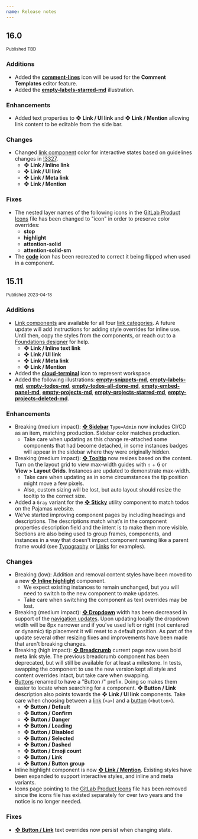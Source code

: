 ```yaml
---
name: Release notes
---
```


## 16.0

<small>Published TBD</small>

### Additions

- Added the [**comment-lines**](https://gitlab-org.gitlab.io/gitlab-svgs/?q=~comment-lines) icon will be used for the **Comment Templates** editor feature.
- Added the [**empty-labels-starred-md**](https://gitlab-org.gitlab.io/gitlab-svgs/illustrations/?q=illustrations/empty-state/empty-labels-starred-md.svg) illustration.

### Enhancements
- Added text properties to **❖ Link / UI link** and **❖ Link / Mention** allowing link content to be editable from the side bar.

### Changes
- Changed [link component](https://www.figma.com/file/qEddyqCrI7kPSBjGmwkZzQ/%F0%9F%93%99-Component-library?node-id=81916-116837) color for interactive states based on guidelines changes in [!3327](https://gitlab.com/gitlab-org/gitlab-services/design.gitlab.com/-/merge_requests/3327).
  - **❖&nbsp;Link&nbsp;/&nbsp;Inline&nbsp;link**
  - **❖&nbsp;Link&nbsp;/&nbsp;UI&nbsp;link**
  - **❖&nbsp;Link&nbsp;/&nbsp;Meta&nbsp;link**
  - **❖&nbsp;Link&nbsp;/&nbsp;Mention**

### Fixes

- The nested layer names of the following icons in the [GitLab Product Icons](https://www.figma.com/file/h4YjjttHL5YI0mXZfQ4uuU/GitLab-Product-Icons?node-id=0%3A1&t=Ta7o7P5IrksrZ3r4-1) file has been changed to "icon" in order to preserve color overrides:
  - **stop**
  - **highlight**
  - **attention-solid**
  - **attention-solid-sm**
- The [**code**](https://gitlab-org.gitlab.io/gitlab-svgs/?q=~code) icon has been recreated to correct it being flipped when used in a component.

## 15.11

<small>Published 2023-04-18</small>

### Additions

- [Link components](https://www.figma.com/file/qEddyqCrI7kPSBjGmwkZzQ/%F0%9F%93%99-Component-library?node-id=81916-116837) are available for all four [link categories](https://design.gitlab.com/components/link#categories). A future update will add instructions for adding style overrides for inline use. Until then, copy the styles from the components, or reach out to a [Foundations designer](https://about.gitlab.com/handbook/product/categories/#foundations-group) for help.
  - **❖&nbsp;Link&nbsp;/&nbsp;Inline&nbsp;text&nbsp;link**
  - **❖&nbsp;Link&nbsp;/&nbsp;UI&nbsp;link**
  - **❖&nbsp;Link&nbsp;/&nbsp;Meta&nbsp;link**
  - **❖&nbsp;Link&nbsp;/&nbsp;Mention**
- Added the [**cloud-terminal**](https://gitlab-org.gitlab.io/gitlab-svgs/?q=~cloud-terminal) icon to represent workspace.
- Added the following illustrations: [**empty-snippets-md**](https://gitlab-org.gitlab.io/gitlab-svgs/illustrations?q=illustrations/empty-state/empty-snippets-md.svg), [**empty-labels-md**](https://gitlab-org.gitlab.io/gitlab-svgs/illustrations?q=illustrations/empty-state/empty-labels-md.svg), [**empty-todos-md**](https://gitlab-org.gitlab.io/gitlab-svgs/illustrations/?q=illustrations/empty-todos-md.svg), [**empty-todos-all-done-md**](https://gitlab-org.gitlab.io/gitlab-svgs/illustrations?q=illustrations/empty-todos-all-done-md.svg), [**empty-embed-panel-md**](https://gitlab-org.gitlab.io/gitlab-svgs/illustrations?q=illustrations/empty-state/empty-embed-panel-md.svg), [**empty-projects-md**](https://gitlab-org.gitlab.io/gitlab-svgs/illustrations?q=illustrations/empty-state/empty-projects-md.svg), [**empty-projects-starred-md**](https://gitlab-org.gitlab.io/gitlab-svgs/illustrations?q=illustrations/empty-state/empty-projects-starred-md.svg), [**empty-projects-deleted-md**](https://gitlab-org.gitlab.io/gitlab-svgs/illustrations?q=illustrations/empty-state/empty-projects-deleted-md.svg).

### Enhancements

- Breaking (medium impact): [**❖&nbsp;Sidebar**](https://www.figma.com/file/qEddyqCrI7kPSBjGmwkZzQ/%F0%9F%93%99-Component-library?node-id=3946-112&t=btf6j6JBlWUFtOkp-11) `Type=Admin` now includes CI/CD as an item, matching production. Sidebar color matches production.
  - Take care when updating as this change re-attached some components that had become detached, in some instances badges will appear in the sidebar where they were originally hidden.
- Breaking (medium impact): [**❖&nbsp;Tooltip**](https://www.figma.com/file/qEddyqCrI7kPSBjGmwkZzQ/%F0%9F%93%99-Component-library?node-id=425-142&t=btf6j6JBlWUFtOkp-11) now resizes based on the content. Turn on the layout grid to view max-width guides with <kbd>⇧</kbd>&nbsp;+&nbsp;<kbd>G</kbd> or **View&nbsp;>&nbsp;Layout&nbsp;Grids**. Instances are updated to demonstrate max-width.
  - Take care when updating as in some circumstances the tip position might move a few pixels.
  - Also, custom sizing will be lost, but auto layout should resize the tooltip to the correct size.
- Added a `Gray` variant for the [**❖&nbsp;Sticky**](https://www.figma.com/file/qEddyqCrI7kPSBjGmwkZzQ/%F0%9F%93%99-Component-library?node-id=86364-117403&t=btf6j6JBlWUFtOkp-4) utility component to match todos on the Pajamas website.
- We’ve started improving component pages by including headings and descriptions. The descriptions match what’s in the component properties description field and the intent is to make them more visible. Sections are also being used to group frames, components, and instances in a way that doesn't impact component naming like a parent frame would (see [Typography](https://www.figma.com/file/qEddyqCrI7kPSBjGmwkZzQ/%F0%9F%93%99-Component-library?node-id=440-0&t=VprsBTE7V7i8edGF-11) or [Links](https://www.figma.com/file/qEddyqCrI7kPSBjGmwkZzQ/%F0%9F%93%99-Component-library?node-id=81916-116837&t=VprsBTE7V7i8edGF-11) for examples).

### Changes

- Breaking (low): Addition and removal content styles have been moved to a new [**❖&nbsp;Inline&nbsp;highlight**](https://www.figma.com/file/qEddyqCrI7kPSBjGmwkZzQ/%F0%9F%93%99-Component-library?node-id=84028-117530&t=btf6j6JBlWUFtOkp-11) component. 
  - We expect existing instances to remain unchanged, but you will need to switch to the new component to make updates.
  - Take care when switching the component as text overrides may be lost.
- Breaking (medium impact): [**❖&nbsp;Dropdown**](https://www.figma.com/file/qEddyqCrI7kPSBjGmwkZzQ/%F0%9F%93%99-Component-library?node-id=425-14&t=btf6j6JBlWUFtOkp-11) width has been decreased in support of the [navigation updates](https://gitlab.com/gitlab-org/gitlab-services/design.gitlab.com/-/issues/1572). Upon updating locally the dropdown width will be 8px narrower and if you've used left or right (not centered or dynamic) tip placement it will reset to a default position. As part of the update several other resizing fixes and improvements have been made that aren't breaking changes.
- Breaking (high impact): [**❖&nbsp;Breadcrumb**](https://www.figma.com/file/qEddyqCrI7kPSBjGmwkZzQ/%F0%9F%93%99-Component-library?node-id=425-5&t=btf6j6JBlWUFtOkp-11) current page now uses bold meta link style. The previous breadcrumb component has been deprecated, but will still be available for at least a milestone. In tests, swapping the component to use the new version kept all style and content overrides intact, but take care when swapping.
- [Buttons](https://www.figma.com/file/qEddyqCrI7kPSBjGmwkZzQ/%F0%9F%93%99-Component-library?node-id=425-7) renamed to have a "Button&nbsp;/" prefix. Doing so makes them easier to locate when searching for a component. **❖&nbsp;Button&nbsp;/&nbsp;Link** description also points towards the **❖&nbsp;Link&nbsp;/&nbsp;UI&nbsp;link** components. Take care when choosing between a [link](https://design.gitlab.com/components/link) (`<a>`) and a [button](https://design.gitlab.com/components/button) (`<button>`).
  - **❖&nbsp;Button&nbsp;/&nbsp;Default**
  - **❖&nbsp;Button&nbsp;/&nbsp;Confirm**
  - **❖&nbsp;Button&nbsp;/&nbsp;Danger**
  - **❖&nbsp;Button&nbsp;/&nbsp;Loading**
  - **❖&nbsp;Button&nbsp;/&nbsp;Disabled**
  - **❖&nbsp;Button&nbsp;/&nbsp;Selected**
  - **❖&nbsp;Button&nbsp;/&nbsp;Dashed**
  - **❖&nbsp;Button&nbsp;/&nbsp;Emoji&nbsp;count**
  - **❖&nbsp;Button&nbsp;/&nbsp;Link**
  - **❖&nbsp;Button&nbsp;/&nbsp;Button&nbsp;group**
- Inline highlight component is now [**❖&nbsp;Link&nbsp;/&nbsp;Mention**](https://www.figma.com/file/qEddyqCrI7kPSBjGmwkZzQ/%F0%9F%93%99-Component-library?node-id=86229-117442&t=btf6j6JBlWUFtOkp-4). Existing styles have been expanded to support interactive styles, and inline and meta variants.
- Icons page pointing to the [GitLab Product Icons](https://www.figma.com/file/h4YjjttHL5YI0mXZfQ4uuU/GitLab-Product-Icons?t=SDEcXtmjyvSgCogP-7) file has been removed since the icons file has existed separately for over two years and the notice is no longer needed.

### Fixes
- [**❖&nbsp;Button&nbsp;/&nbsp;Link**](https://www.figma.com/file/qEddyqCrI7kPSBjGmwkZzQ/%F0%9F%93%99-Component-library?node-id=78884-116292&t=yMRUd34fxKLrjvpL-4) text overrides now persist when changing state.
